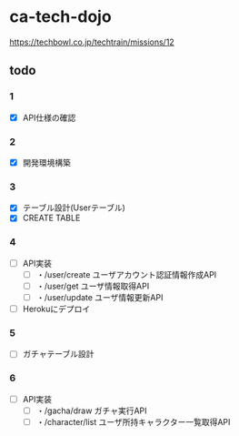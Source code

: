 # ca-tech-dojo
https://techbowl.co.jp/techtrain/missions/12

## todo
### 1
- [x] API仕様の確認

### 2
- [x] 開発環境構築

### 3
- [x] テーブル設計(Userテーブル)
- [x] CREATE TABLE

### 4
- [ ] API実装
  - [ ] ・/user/create ユーザアカウント認証情報作成API
  - [ ] ・/user/get ユーザ情報取得API
  - [ ] ・/user/update ユーザ情報更新API
- [ ] Herokuにデプロイ

### 5
- [ ] ガチャテーブル設計

### 6
- [ ] API実装
  - [ ] ・/gacha/draw ガチャ実行API
  - [ ] ・/character/list ユーザ所持キャラクター一覧取得API
